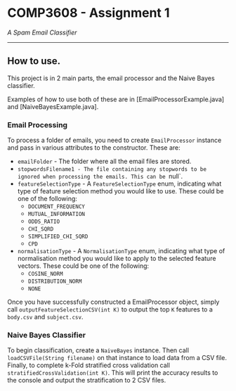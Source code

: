 
# COMP3608 - Assignment 1
_A Spam Email Classifier_

________

## How to use.

This project is in 2 main parts, the email processor and the Naive Bayes classifier.

Examples of how to use both of these are in [EmailProcessorExample.java] and [NaiveBayesExample.java].

### Email Processing

To process a folder of emails, you need to create `EmailProcessor` instance and pass in various attributes to the constructor. These are:

* `emailFolder` - The folder where all the email files are stored.
* `stopwordsFilename1 - The file containing any stopwords to be ignored when processing the emails. This can be `null`. 
* `featureSelectionType` - A `FeatureSelectionType` enum, indicating what type of feature selection method you would like to use. These could be one of the following:
    - `DOCUMENT_FREQUENCY`
    - `MUTUAL_INFORMATION`
    - `ODDS_RATIO`
    - `CHI_SQRD`
    - `SIMPLIFIED_CHI_SQRD`
    - `CPD`
* `normalisationType` - A `NormalisationType` enum, indicating what type of normalisation method you would like to apply to the selected feature vectors. These could be one of the following:
    - `COSINE_NORM`
    - `DISTRIBUTION_NORM`
    - `NONE`

Once you have successfully constructed a EmailProcessor object, simply call `outputFeatureSelectionCSV(int K)` to output the top `K` features to a `body.csv` and `subject.csv`.

### Naive Bayes Classifier

To begin classification, create a `NaiveBayes` instance. Then call `loadCSVFile(String filename)` on that instance to load data from a CSV file. Finally, to complete k-Fold stratified cross validation call `stratifiedCrossValidation(int K)`. This will print the accuracy results to the console and output the stratification to 2 CSV files.